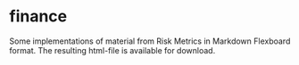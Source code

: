 # finance

Some implementations of material from Risk Metrics in Markdown Flexboard format. The resulting html-file is available for download.
